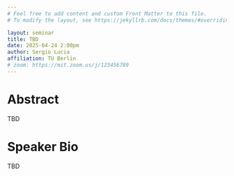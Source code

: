 ```yaml
---
# Feel free to add content and custom Front Matter to this file.
# To modify the layout, see https://jekyllrb.com/docs/themes/#overriding-theme-defaults

layout: seminar
title: TBD
date: 2025-04-24 2:00pm
author: Sergio Lucia
affiliation: TU Berlin
# zoom: https://mit.zoom.us/j/123456789
---
```

# Abstract
TBD
# Speaker Bio
TBD